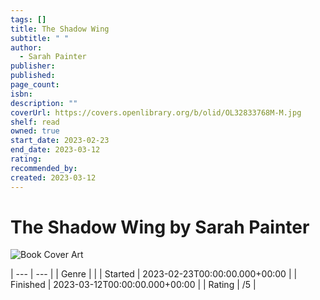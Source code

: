 ```yaml
---
tags: []
title: The Shadow Wing
subtitle: " "
author:
  - Sarah Painter
publisher: 
published: 
page_count: 
isbn: 
description: ""
coverUrl: https://covers.openlibrary.org/b/olid/OL32833768M-M.jpg
shelf: read
owned: true
start_date: 2023-02-23
end_date: 2023-03-12
rating: 
recommended_by: 
created: 2023-03-12
---
```


# The Shadow Wing by Sarah Painter

![Book Cover Art](https://covers.openlibrary.org/b/olid/OL32833768M-M.jpg)


| --- | --- |
| Genre |  |
| Started | 2023-02-23T00:00:00.000+00:00 |
| Finished | 2023-03-12T00:00:00.000+00:00 |
| Rating | /5 |

